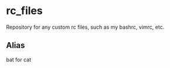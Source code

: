 # rc_files
Repository for any custom rc files, such as my bashrc, vimrc, etc.

## Alias
bat for cat
